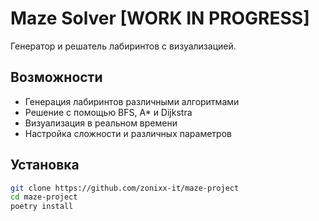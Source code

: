 # Maze Solver [WORK IN PROGRESS]

Генератор и решатель лабиринтов с визуализацией.

## Возможности

- Генерация лабиринтов различными алгоритмами
- Решение с помощью BFS, A\* и Dijkstra
- Визуализация в реальном времени
- Настройка сложности и различных параметров

## Установка

```bash
git clone https://github.com/zonixx-it/maze-project
cd maze-project
poetry install
```
